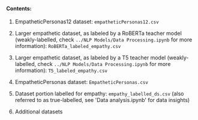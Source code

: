 #### Contents:

1. EmpatheticPersonas12 dataset: ```empatheticPersonas12.csv```

2. Larger empathetic dataset, as labeled by a RoBERTa teacher model (weakly-labelled, check ```../NLP Models/Data Processing.ipynb``` for more information): ```RoBERTa_labeled_empathy.csv```

3. Larger empathetic dataset, as labeled by a T5 teacher model (weakly-labelled, check ```../NLP Models/Data Processing.ipynb``` for more information): ```T5_labeled_empathy.csv```

4. EmpatheticPersonas dataset: ```EmpatheticPersonas.csv```

5. Dataset portion labelled for empathy: ```empathy_labelled_ds.csv``` (also referred to as true-labelled, see 'Data analysis.ipynb' for data insights)

6. Additional datasets